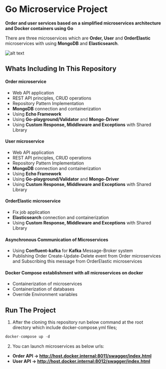 # Go Microservice Project


**Order and user services based on a simplified microservices architecture and Docker containers using Go**

There are three microservices which are **Order, User** and **OrderElastic** microservices with using **MongoDB** and **Elasticsearch**.

![alt text](https://i.ibb.co/QfdgZRZ/Order-elastic.jpg)

## Whats Including In This Repository

#### Order microservice
* Web API application 
* REST API principles, CRUD operations
* Repository Pattern Implementation
* **MongoDB** connection and containerization
* Using **Echo Framework**
* Using **Go-playground/Validator** and **Mongo-Driver**
* Using **Custom Response, Middleware and Exceptions** with Shared Library

#### User microservice
* Web API application 
* REST API principles, CRUD operations
* Repository Pattern Implementation
* **MongoDB** connection and containerization
* Using **Echo Framework**
* Using **Go-playground/Validator** and **Mongo-Driver**
* Using **Custom Response, Middleware and Exceptions** with Shared Library

#### OrderElastic microservice
* Fix job application 
* **Elasticsearch** connection and containerization
* Using **Custom Response, Middleware and Exceptions** with Shared Library

#### Asynchronous Communication of Microservices
* Using **Confluent-kafka** for **Kafka** Message-Broker system
* Publishing Order Create-Update-Delete event from Order microservices and Subscribing this message from OrderElastic microservices

#### Docker Compose establishment with all microservices on docker
* Containerization of microservices
* Containerization of databases
* Override Environment variables

## Run The Project

1. After the cloning this repository run below command at the root directory which include docker-compose.yml files;

```go
docker-compose up -d
```

2. You can launch microservices as below urls:
* **Order API -> http://host.docker.internal:8011/swagger/index.html**
* **User API -> http://host.docker.internal:8012/swagger/index.html**
